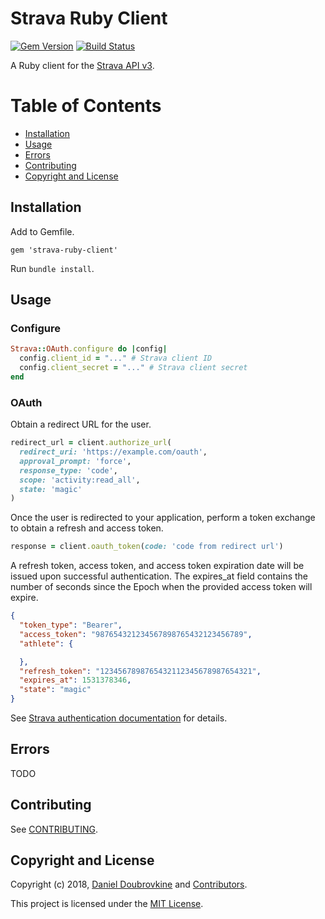 Strava Ruby Client
==================

[![Gem Version](https://badge.fury.io/rb/strava-ruby-client.svg)](https://badge.fury.io/rb/strava-ruby-client)
[![Build Status](https://travis-ci.org/dblock/strava-ruby-client.svg?branch=master)](https://travis-ci.org/dblock/strava-ruby-client)

A Ruby client for the [Strava API v3](https://developers.strava.com).

# Table of Contents

- [Installation](#installation)
- [Usage](#usage)
- [Errors](#errors)
- [Contributing](#contributing)
- [Copyright and License](#copyright-and-license)

## Installation

Add to Gemfile.

```
gem 'strava-ruby-client'
```

Run `bundle install`.

## Usage

### Configure

```ruby
Strava::OAuth.configure do |config|
  config.client_id = "..." # Strava client ID
  config.client_secret = "..." # Strava client secret
end
```

### OAuth

Obtain a redirect URL for the user.

```ruby
redirect_url = client.authorize_url(
  redirect_uri: 'https://example.com/oauth',
  approval_prompt: 'force',
  response_type: 'code',
  scope: 'activity:read_all',
  state: 'magic'
)
```

Once the user is redirected to your application, perform a token exchange to obtain a refresh and access token.

```ruby
response = client.oauth_token(code: 'code from redirect url')
```

A refresh token, access token, and access token expiration date will be issued upon successful authentication. The expires_at field contains the number of seconds since the Epoch when the provided access token will expire.

```json
{
  "token_type": "Bearer",
  "access_token": "987654321234567898765432123456789",
  "athlete": {

  },
  "refresh_token": "1234567898765432112345678987654321",
  "expires_at": 1531378346,
  "state": "magic"
}
```

See [Strava authentication documentation](https://developers.strava.com/docs/authentication/) for details.

## Errors

TODO

## Contributing

See [CONTRIBUTING](CONTRIBUTING.md).

## Copyright and License

Copyright (c) 2018, [Daniel Doubrovkine](https://twitter.com/dblockdotorg) and [Contributors](CHANGELOG.md).

This project is licensed under the [MIT License](LICENSE.md).
